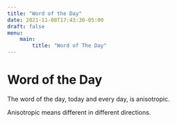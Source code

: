 ```yaml
---
title: "Word of the Day"
date: 2021-11-08T17:43:30-05:00
draft: false
menu:
    main:
        title: "Word of The Day"
---
```


# Word of the Day

The word of the day, today and every day, is anisotropic.

Anisotropic means different in different directions.
